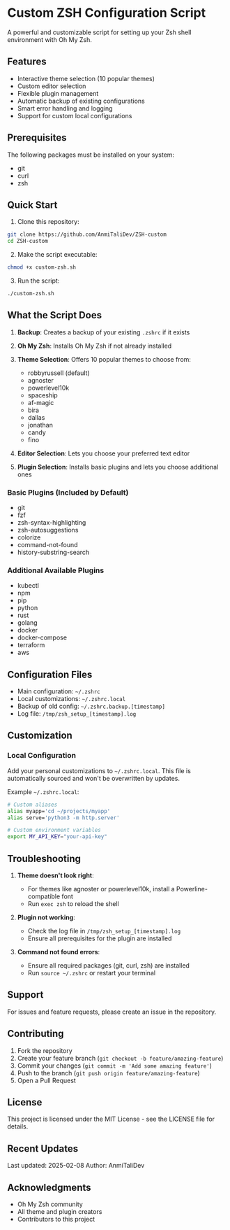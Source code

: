 # Custom ZSH Configuration Script

A powerful and customizable script for setting up your Zsh shell environment with Oh My Zsh.

## Features

- Interactive theme selection (10 popular themes)
- Custom editor selection
- Flexible plugin management
- Automatic backup of existing configurations
- Smart error handling and logging
- Support for custom local configurations

## Prerequisites

The following packages must be installed on your system:
- git
- curl
- zsh

## Quick Start

1. Clone this repository:
```bash
git clone https://github.com/AnmiTaliDev/ZSH-custom
cd ZSH-custom
```

2. Make the script executable:
```bash
chmod +x custom-zsh.sh
```

3. Run the script:
```bash
./custom-zsh.sh
```

## What the Script Does

1. **Backup**: Creates a backup of your existing `.zshrc` if it exists
2. **Oh My Zsh**: Installs Oh My Zsh if not already installed
3. **Theme Selection**: Offers 10 popular themes to choose from:
   - robbyrussell (default)
   - agnoster
   - powerlevel10k
   - spaceship
   - af-magic
   - bira
   - dallas
   - jonathan
   - candy
   - fino

4. **Editor Selection**: Lets you choose your preferred text editor
5. **Plugin Selection**: Installs basic plugins and lets you choose additional ones

### Basic Plugins (Included by Default)
- git
- fzf
- zsh-syntax-highlighting
- zsh-autosuggestions
- colorize
- command-not-found
- history-substring-search

### Additional Available Plugins
- kubectl
- npm
- pip
- python
- rust
- golang
- docker
- docker-compose
- terraform
- aws

## Configuration Files

- Main configuration: `~/.zshrc`
- Local customizations: `~/.zshrc.local`
- Backup of old config: `~/.zshrc.backup.[timestamp]`
- Log file: `/tmp/zsh_setup_[timestamp].log`

## Customization

### Local Configuration
Add your personal customizations to `~/.zshrc.local`. This file is automatically sourced and won't be overwritten by updates.

Example `~/.zshrc.local`:
```bash
# Custom aliases
alias myapp='cd ~/projects/myapp'
alias serve='python3 -m http.server'

# Custom environment variables
export MY_API_KEY="your-api-key"
```

## Troubleshooting

1. **Theme doesn't look right**: 
   - For themes like agnoster or powerlevel10k, install a Powerline-compatible font
   - Run `exec zsh` to reload the shell

2. **Plugin not working**: 
   - Check the log file in `/tmp/zsh_setup_[timestamp].log`
   - Ensure all prerequisites for the plugin are installed

3. **Command not found errors**: 
   - Ensure all required packages (git, curl, zsh) are installed
   - Run `source ~/.zshrc` or restart your terminal

## Support

For issues and feature requests, please create an issue in the repository.

## Contributing

1. Fork the repository
2. Create your feature branch (`git checkout -b feature/amazing-feature`)
3. Commit your changes (`git commit -m 'Add some amazing feature'`)
4. Push to the branch (`git push origin feature/amazing-feature`)
5. Open a Pull Request

## License

This project is licensed under the MIT License - see the LICENSE file for details.

## Recent Updates

Last updated: 2025-02-08
Author: AnmiTaliDev

## Acknowledgments

- Oh My Zsh community
- All theme and plugin creators
- Contributors to this project
